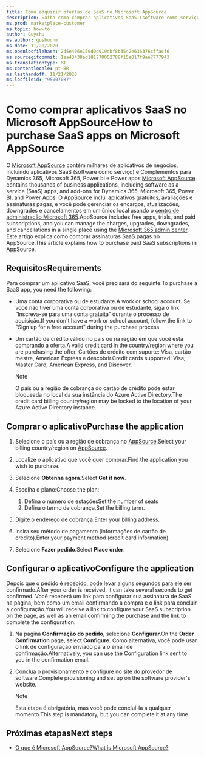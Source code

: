 ```yaml
---
title: Como adquirir ofertas de SaaS no Microsoft AppSource
description: Saiba como comprar aplicativos SaaS (software como serviço) de parceiros da Microsoft em Microsoft AppSource.
ms.prod: marketplace-customer
ms.topic: how-to
author: Guyshu
ms.author: gushuchm
ms.date: 11/20/2020
ms.openlocfilehash: 2d5e406e159d0d919dbf8b3542e636376cffacf6
ms.sourcegitcommit: 1aa43438ad181278052788f15e017f9ae7777943
ms.translationtype: MT
ms.contentlocale: pt-BR
ms.lasthandoff: 11/21/2020
ms.locfileid: "95007087"
---
```

# <a name="how-to-purchase-saas-apps-on-microsoft-appsource"></a><span data-ttu-id="81768-103">Como comprar aplicativos SaaS no Microsoft AppSource</span><span class="sxs-lookup"><span data-stu-id="81768-103">How to purchase SaaS apps on Microsoft AppSource</span></span>

<span data-ttu-id="81768-104">O [Microsoft AppSource](https://appsource.microsoft.com/) contém milhares de aplicativos de negócios, incluindo aplicativos SaaS (software como serviço) e Complementos para Dynamics 365, Microsoft 365, Power bi e Power apps.</span><span class="sxs-lookup"><span data-stu-id="81768-104">[Microsoft AppSource](https://appsource.microsoft.com/) contains thousands of business applications, including software as a service (SaaS) apps, and add-ons for Dynamics 365, Microsoft 365, Power BI, and Power Apps.</span></span> <span data-ttu-id="81768-105">O AppSource inclui aplicativos gratuitos, avaliações e assinaturas pagas, e você pode gerenciar os encargos, atualizações, downgrades e cancelamentos em um único local usando o [centro de administração Microsoft 365](/microsoft-365/admin/admin-overview/about-the-admin-center).</span><span class="sxs-lookup"><span data-stu-id="81768-105">AppSource includes free apps, trials, and paid subscriptions, and you can manage the charges, upgrades, downgrades, and cancellations in a single place using the [Microsoft 365 admin center](/microsoft-365/admin/admin-overview/about-the-admin-center).</span></span> <span data-ttu-id="81768-106">Este artigo explica como comprar assinaturas SaaS pagas no AppSource.</span><span class="sxs-lookup"><span data-stu-id="81768-106">This article explains how to purchase paid SaaS subscriptions in AppSource.</span></span>

## <a name="requirements"></a><span data-ttu-id="81768-107">Requisitos</span><span class="sxs-lookup"><span data-stu-id="81768-107">Requirements</span></span>

<span data-ttu-id="81768-108">Para comprar um aplicativo SaaS, você precisará do seguinte:</span><span class="sxs-lookup"><span data-stu-id="81768-108">To purchase a SaaS app, you need the following:</span></span>

- <span data-ttu-id="81768-109">Uma conta corporativa ou de estudante.</span><span class="sxs-lookup"><span data-stu-id="81768-109">A work or school account.</span></span> <span data-ttu-id="81768-110">Se você não tiver uma conta corporativa ou de estudante, siga o link “Inscreva-se para uma conta gratuita” durante o processo de aquisição.</span><span class="sxs-lookup"><span data-stu-id="81768-110">If you don't have a work or school account, follow the link to "Sign up for a free account" during the purchase process.</span></span>

- <span data-ttu-id="81768-111">Um cartão de crédito válido no país ou na região em que você está comprando a oferta.</span><span class="sxs-lookup"><span data-stu-id="81768-111">A valid credit card in the country/region where you are purchasing the offer.</span></span> <span data-ttu-id="81768-112">Cartões de crédito com suporte: Visa, cartão mestre, American Express e descobrir.</span><span class="sxs-lookup"><span data-stu-id="81768-112">Credit cards supported: Visa, Master Card, American Express, and Discover.</span></span>

    > [!Note]
    > <span data-ttu-id="81768-113">O país ou a região de cobrança do cartão de crédito pode estar bloqueada no local da sua instância do Azure Active Directory.</span><span class="sxs-lookup"><span data-stu-id="81768-113">The credit card billing country/region may be locked to the location of your Azure Active Directory instance.</span></span>

## <a name="purchase-the-application"></a><span data-ttu-id="81768-114">Comprar o aplicativo</span><span class="sxs-lookup"><span data-stu-id="81768-114">Purchase the application</span></span>

1. <span data-ttu-id="81768-115">Selecione o país ou a região de cobrança no [AppSource](https://appsource.microsoft.com/).</span><span class="sxs-lookup"><span data-stu-id="81768-115">Select your billing country/region on [AppSource](https://appsource.microsoft.com/).</span></span>
1. <span data-ttu-id="81768-116">Localize o aplicativo que você quer comprar.</span><span class="sxs-lookup"><span data-stu-id="81768-116">Find the application you wish to purchase.</span></span>
1. <span data-ttu-id="81768-117">Selecione **Obtenha agora**.</span><span class="sxs-lookup"><span data-stu-id="81768-117">Select **Get it now**.</span></span>
1. <span data-ttu-id="81768-118">Escolha o plano:</span><span class="sxs-lookup"><span data-stu-id="81768-118">Choose the plan:</span></span>

    1. <span data-ttu-id="81768-119">Defina o número de estações</span><span class="sxs-lookup"><span data-stu-id="81768-119">Set the number of seats</span></span>
    1. <span data-ttu-id="81768-120">Defina o termo de cobrança.</span><span class="sxs-lookup"><span data-stu-id="81768-120">Set the billing term.</span></span>
    
1. <span data-ttu-id="81768-121">Digite o endereço de cobrança.</span><span class="sxs-lookup"><span data-stu-id="81768-121">Enter your billing address.</span></span>
1. <span data-ttu-id="81768-122">Insira seu método de pagamento (informações de cartão de crédito).</span><span class="sxs-lookup"><span data-stu-id="81768-122">Enter your payment method (credit card information).</span></span>    
1. <span data-ttu-id="81768-123">Selecione **Fazer pedido**.</span><span class="sxs-lookup"><span data-stu-id="81768-123">Select **Place order**.</span></span>

## <a name="configure-the-application"></a><span data-ttu-id="81768-124">Configurar o aplicativo</span><span class="sxs-lookup"><span data-stu-id="81768-124">Configure the application</span></span>

<span data-ttu-id="81768-125">Depois que o pedido é recebido, pode levar alguns segundos para ele ser confirmado.</span><span class="sxs-lookup"><span data-stu-id="81768-125">After your order is received, it can take several seconds to get confirmed.</span></span> <span data-ttu-id="81768-126">Você receberá um link para configurar sua assinatura de SaaS na página, bem como um email confirmando a compra e o link para concluir a configuração.</span><span class="sxs-lookup"><span data-stu-id="81768-126">You will receive a link to configure your SaaS subscription on the page, as well as an email confirming the purchase and the link to complete the configuration.</span></span>

1. <span data-ttu-id="81768-127">Na página **Confirmação do pedido**, selecione **Configurar**.</span><span class="sxs-lookup"><span data-stu-id="81768-127">On the **Order Confirmation** page, select **Configure**.</span></span> <span data-ttu-id="81768-128">Como alternativa, você pode usar o link de configuração enviado para o email de confirmação.</span><span class="sxs-lookup"><span data-stu-id="81768-128">Alternatively, you can use the Configuration link sent to you in the confirmation email.</span></span>
1. <span data-ttu-id="81768-129">Conclua o provisionamento e configure no site do provedor de software.</span><span class="sxs-lookup"><span data-stu-id="81768-129">Complete provisioning and set up on the software provider's website.</span></span>

    > [!Note]
    > <span data-ttu-id="81768-130">Esta etapa é obrigatória, mas você pode concluí-la a qualquer momento.</span><span class="sxs-lookup"><span data-stu-id="81768-130">This step is mandatory, but you can complete it at any time.</span></span>

## <a name="next-steps"></a><span data-ttu-id="81768-131">Próximas etapas</span><span class="sxs-lookup"><span data-stu-id="81768-131">Next steps</span></span>

- [<span data-ttu-id="81768-132">O que é Microsoft AppSource?</span><span class="sxs-lookup"><span data-stu-id="81768-132">What is Microsoft AppSource?</span></span>](appsource-overview.md)

